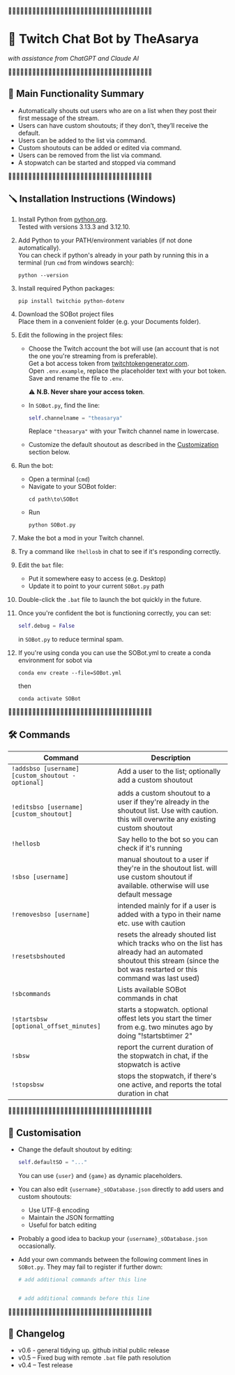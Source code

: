 🧲💈💈🧲🧲💈💈🧲🧲💈💈🧲🧲💈💈🧲🧲💈💈🧲🧲💈💈🧲🧲💈💈🧲🧲💈💈🧲🧲💈💈🧲

# 📢 Twitch Chat Bot by TheAsarya  
_with assistance from ChatGPT and Claude AI_


🧲💈💈🧲🧲💈💈🧲🧲💈💈🧲🧲💈💈🧲🧲💈💈🧲🧲💈💈🧲🧲💈💈🧲🧲💈💈🧲🧲💈💈🧲

## 🎯 Main Functionality Summary

- Automatically shouts out users who are on a list when they post their first message of the stream.
- Users can have custom shoutouts; if they don’t, they’ll receive the default.
- Users can be added to the list via command.
- Custom shoutouts can be added or edited via command.
- Users can be removed from the list via command.
- A stopwatch can be started and stopped via command

🧲💈💈🧲🧲💈💈🧲🧲💈💈🧲🧲💈💈🧲🧲💈💈🧲🧲💈💈🧲🧲💈💈🧲🧲💈💈🧲🧲💈💈🧲

## 🪛 Installation Instructions (Windows)

1. Install Python from [python.org](https://www.python.org).  
   Tested with versions 3.13.3 and 3.12.10.

2. Add Python to your PATH/environment variables (if not done automatically).  
   You can check if python's already in your path by running this in a terminal (run `cmd` from windows search):
   ```shell
   python --version
   ```

3. Install required Python packages:
   ```shell
   pip install twitchio python-dotenv
   ```

4. Download the SOBot project files  
   Place them in a convenient folder (e.g. your Documents folder).

5. Edit the following in the project files:
   - Choose the Twitch account the bot will use (an account that is not the one you're streaming from is preferable).  
     Get a bot access token from [twitchtokengenerator.com](https://twitchtokengenerator.com).  
     Open `.env.example`, replace the placeholder text with your bot token. Save and rename the file to `.env`.  

     ⚠️ **N.B. Never share your access token**.

   - In `SOBot.py`, find the line:
     ```python
     self.channelname = "theasarya"
     ```
     Replace `"theasarya"` with your Twitch channel name in lowercase.
   - Customize the default shoutout as described in the [Customization](#customisation) section below.

6. Run the bot:
   - Open a terminal (`cmd`)
   - Navigate to your SOBot folder:
     ```shell
     cd path\to\SOBot
     ```
   - Run
     ```shell
     python SOBot.py
     ```

7. Make the bot a mod in your Twitch channel.

8. Try a command like `!hellosb` in chat to see if it's responding correctly.

9. Edit the `bat` file:
   - Put it somewhere easy to access (e.g. Desktop)
   - Update it to point to your current `SOBot.py` path

10. Double-click the `.bat` file to launch the bot quickly in the future.

11. Once you're confident the bot is functioning correctly, you can set:
    ```python
    self.debug = False
    ```
    in `SOBot.py` to reduce terminal spam.

12. If you're using conda you can use the SOBot.yml to create a conda environment for sobot via
      ```shell
      conda env create --file=SOBot.yml
      ```
      then
      ```shell
      conda activate SOBot
      ```

🧲💈💈🧲🧲💈💈🧲🧲💈💈🧲🧲💈💈🧲🧲💈💈🧲🧲💈💈🧲🧲💈💈🧲🧲💈💈🧲🧲💈💈🧲

## 🛠️ Commands

| Command | Description |
|--------|-------------|
| `!addsbso [username] [custom_shoutout - optional]` | Add a user to the list; optionally add a custom shoutout |
| `!editsbso [username] [custom_shoutout]` | adds a custom shoutout to a user if they're already in the shoutout list. Use with caution. this will overwrite any existing custom shoutout |
| `!hellosb` | Say hello to the bot so you can check if it's running |
| `!sbso [username]` | manual shoutout to a user if they're in the shoutout list. will use custom shoutout if available. otherwise will use default message |
| `!removesbso [username]` | intended mainly for if a user is added with a typo in their name etc. use with caution |
| `!resetsbshouted` | resets the already shouted list which tracks who on the list has already had an automated shoutout this stream (since the bot was restarted or this command was last used) |
| `!sbcommands` | Lists available SOBot commands in chat |
| `!startsbsw [optional_offset_minutes]` | starts a stopwatch. optional offest lets you start the timer from e.g. two minutes ago by doing "!startsbtimer 2" |
| `!sbsw` | report the current duration of the stopwatch in chat, if the stopwatch is active |
| `!stopsbsw` | stops the stopwatch, if there's one active, and reports the total duration in chat |

🧲💈💈🧲🧲💈💈🧲🧲💈💈🧲🧲💈💈🧲🧲💈💈🧲🧲💈💈🧲🧲💈💈🧲🧲💈💈🧲🧲💈💈🧲

## 🎨 Customisation

- Change the default shoutout by editing:
  ```python
  self.defaultSO = "..."
  ```
  You can use `{user}` and `{game}` as dynamic placeholders.

- You can also edit `{username}_sODatabase.json` directly to add users and custom shoutouts:
  - Use UTF-8 encoding
  - Maintain the JSON formatting
  - Useful for batch editing

- Probably a good idea to backup your `{username}_sODatabase.json` occasionally.

- Add your own commands between the following comment lines in `SOBot.py`. They may fail to register if further down:
  ```python
  # add additional commands after this line


  # add additional commands before this line
  ```

🧲💈💈🧲🧲💈💈🧲🧲💈💈🧲🧲💈💈🧲🧲💈💈🧲🧲💈💈🧲🧲💈💈🧲🧲💈💈🧲🧲💈💈🧲

## 📜 Changelog

- v0.6 - general tidying up. github initial public release
- v0.5 – Fixed bug with remote `.bat` file path resolution
- v0.4 – Test release
